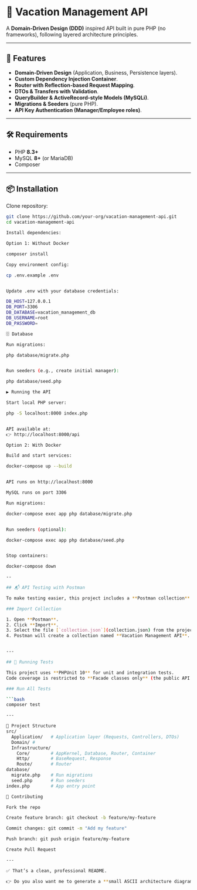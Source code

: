 # 📘 Vacation Management API

A **Domain-Driven Design (DDD)** inspired API built in pure PHP (no frameworks), following layered architecture principles.

---

## 🚀 Features

- **Domain-Driven Design** (Application, Business, Persistence layers).
- **Custom Dependency Injection Container**.
- **Router with Reflection-based Request Mapping**.
- **DTOs & Transfers with Validation**.
- **QueryBuilder & ActiveRecord-style Models (MySQLi)**.
- **Migrations & Seeders** (pure PHP).
- **API Key Authentication (Manager/Employee roles)**.

---

## 🛠 Requirements

- PHP **8.3+**
- MySQL **8+** (or MariaDB)
- Composer

---

## 📦 Installation

Clone repository:

```bash
git clone https://github.com/your-org/vacation-management-api.git
cd vacation-management-api

Install dependencies:

Option 1: Without Docker

composer install

Copy environment config:

cp .env.example .env


Update .env with your database credentials:

DB_HOST=127.0.0.1
DB_PORT=3306
DB_DATABASE=vacation_management_db
DB_USERNAME=root
DB_PASSWORD=

🗄 Database

Run migrations:

php database/migrate.php


Run seeders (e.g., create initial manager):

php database/seed.php

▶️ Running the API

Start local PHP server:

php -S localhost:8000 index.php


API available at:
👉 http://localhost:8000/api

Option 2: With Docker

Build and start services:

docker-compose up --build


API runs on http://localhost:8000

MySQL runs on port 3306

Run migrations:

docker-compose exec app php database/migrate.php


Run seeders (optional):

docker-compose exec app php database/seed.php


Stop containers:

docker-compose down

--

## 📬 API Testing with Postman

To make testing easier, this project includes a **Postman collection** with ready-to-use requests.

### Import Collection

1. Open **Postman**.
2. Click **Import**.
3. Select the file [`collection.json`](collection.json) from the project root.
4. Postman will create a collection named **Vacation Management API**.


---

## 🧪 Running Tests

This project uses **PHPUnit 10** for unit and integration tests.  
Code coverage is restricted to **Facade classes only** (the public API of each module).

### Run All Tests

```bash
composer test

---

📂 Project Structure
src/
  Application/   # Application layer (Requests, Controllers, DTOs)
  Domain/ #
  Infrastructure/
    Core/        # AppKernel, Database, Router, Container
    Http/        # BaseRequest, Response
    Route/       # Router
database/
  migrate.php    # Run migrations
  seed.php       # Run seeders
index.php        # App entry point

🤝 Contributing

Fork the repo

Create feature branch: git checkout -b feature/my-feature

Commit changes: git commit -m "Add my feature"

Push branch: git push origin feature/my-feature

Create Pull Request

---

✅ That’s a clean, professional README.  

👉 Do you also want me to generate a **small ASCII architecture diagram** (showing `Request → Router → Controller → Business → Repository → DB`) to include in the README for quick onboarding?
